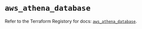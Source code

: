 # `aws_athena_database`

Refer to the Terraform Registory for docs: [`aws_athena_database`](https://registry.terraform.io/providers/hashicorp/aws/5.14.0/docs/resources/athena_database).
